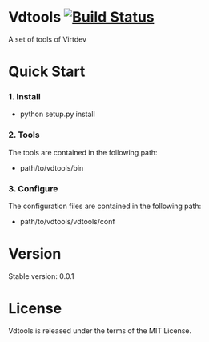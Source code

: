 # Vdtools [![Build Status](https://travis-ci.org/virtdev/vdtools.svg?branch=unstable)](https://travis-ci.org/virtdev/vdtools)
A set of tools of Virtdev

# Quick Start
### 1. Install
* python setup.py install

### 2. Tools
The tools are contained in the following path:
* path/to/vdtools/bin

### 3. Configure
The configuration files are contained in the following path:
* path/to/vdtools/vdtools/conf

# Version
Stable version: 0.0.1

# License
Vdtools is released under the terms of the MIT License.
